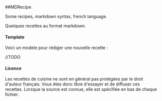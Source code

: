 ##MDRecipe

Some recipes, markdown syntax, french language.

Quelques recettes au format markdown.


#### Template
Voici un modele pour rédiger une nouvelle recette :

//TODO


#### Licence
Les recettes de cuisine ne sont en général pas protégées par le droit d'auteur français. Vous êtes donc libre d'essayer et de diffuser ces recettes. Lorsque la  source est connue, elle est spécifiée en bas de chaque fichier.